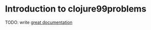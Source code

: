 # Introduction to clojure99problems

TODO: write [great documentation](http://jacobian.org/writing/what-to-write/)
